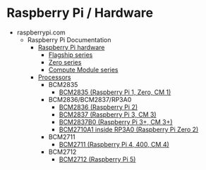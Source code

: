 # Raspberry Pi / Hardware

- raspberrypi.com
  - Raspberry Pi Documentation
    - [Raspberry Pi hardware](<https://www.raspberrypi.com/documentation/computers/raspberry-pi.html>)
      - [Flagship series](<https://www.raspberrypi.com/documentation/computers/raspberry-pi.html#flagship-series>)
      - [Zero series](<https://www.raspberrypi.com/documentation/computers/raspberry-pi.html#zero-series>)
      - [Compute Module series](<https://www.raspberrypi.com/documentation/computers/raspberry-pi.html#compute-module-series>)
    - [Processors](<https://www.raspberrypi.com/documentation/computers/processors.html>)
      - BCM2835
        - [BCM2835 (Raspberry Pi 1, Zero, CM 1)](<https://www.raspberrypi.com/documentation/computers/processors.html#bcm2835>)
      - BCM2836/BCM2837/RP3A0
        - [BCM2836 (Raspberry Pi 2)](<https://www.raspberrypi.com/documentation/computers/processors.html#bcm2836>)
        - [BCM2837 (Raspberry Pi 3, CM 3)](https://www.raspberrypi.com/documentation/computers/processors.html#bcm2837)
        - [BCM2837B0 (Raspberry Pi 3+, CM 3+)](<https://www.raspberrypi.com/documentation/computers/processors.html#bcm2837b0>)
        - [BCM2710A1 inside RP3A0 (Raspberry Pi Zero 2)](<https://www.raspberrypi.com/documentation/computers/processors.html#rp3a0>)
      - BCM2711
        - [BCM2711 (Raspberry Pi 4, 400, CM 4)](<https://www.raspberrypi.com/documentation/computers/processors.html#bcm2711>)
      - BCM2712
        - [BCM2712 (Raspberry Pi 5)](<https://www.raspberrypi.com/documentation/computers/processors.html#bcm2712>)
